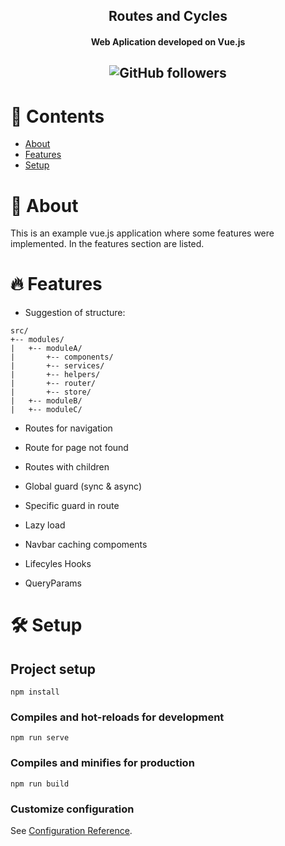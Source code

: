 <h2 align="center">Routes and Cycles</h2>
<h4 align="center">Web Aplication developed on Vue.js</h4>
<h2 align="center">
<img alt="GitHub followers" src="https://img.shields.io/github/followers/Alfareiza?label=Follow%20me%20%3A%29&style=social">
</h2>

# 📖 Contents
<ul>
  <li><a href="#-about">About</a></li>
  <li><a href="#-features">Features</a></li>
  <li><a href="#credits">Setup</a></li>
</ul>

# 📃 About

This is an example vue.js application where some features were implemented. In the features section are listed.

# 🔥 Features

- Suggestion of structure:

```
src/
+-- modules/
|   +-- moduleA/
|       +-- components/
|       +-- services/
|       +-- helpers/
|       +-- router/
|       +-- store/
|   +-- moduleB/
|   +-- moduleC/
```
- Routes for navigation

- Route for page not found

- Routes with children

- Global guard (sync & async)

- Specific guard in route

- Lazy load

- Navbar caching compoments

- Lifecyles Hooks

- QueryParams

# 🛠️ Setup

## Project setup
```
npm install
```

### Compiles and hot-reloads for development
```
npm run serve
```

### Compiles and minifies for production
```
npm run build
```

### Customize configuration
See [Configuration Reference](https://cli.vuejs.org/config/).
